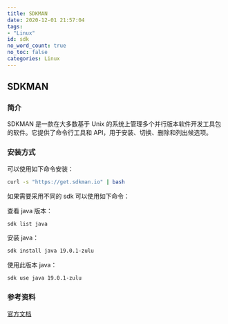 ```yaml
---
title: SDKMAN
date: 2020-12-01 21:57:04
tags:
- "Linux"
id: sdk
no_word_count: true
no_toc: false
categories: Linux
---
```


## SDKMAN

### 简介

SDKMAN 是一款在大多数基于 Unix 的系统上管理多个并行版本软件开发工具包的软件。它提供了命令行工具和 API，用于安装、切换、删除和列出候选项。

### 安装方式

可以使用如下命令安装：

```bash
curl -s "https://get.sdkman.io" | bash
```

如果需要采用不同的 sdk 可以使用如下命令：

查看 java 版本：

```bash
sdk list java
```

安装 java：

```bash
sdk install java 19.0.1-zulu
```

使用此版本 java：

```bash
sdk use java 19.0.1-zulu
```

### 参考资料

[官方文档](https://sdkman.io/usage)
